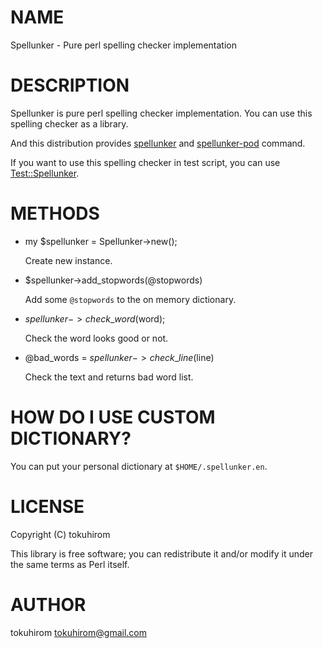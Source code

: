 # NAME

Spellunker - Pure perl spelling checker implementation

# DESCRIPTION

Spellunker is pure perl spelling checker implementation.
You can use this spelling checker as a library.

And this distribution provides [spellunker](http://search.cpan.org/perldoc?spellunker) and [spellunker-pod](http://search.cpan.org/perldoc?spellunker-pod) command.

If you want to use this spelling checker in test script, you can use [Test::Spellunker](http://search.cpan.org/perldoc?Test::Spellunker).

# METHODS

- my $spellunker = Spellunker->new();

    Create new instance.

- $spellunker->add\_stopwords(@stopwords)

    Add some `@stopwords` to the on memory dictionary.

- $spellunker->check\_word($word);

    Check the word looks good or not.

- @bad\_words = $spellunker->check\_line($line)

    Check the text and returns bad word list.

# HOW DO I USE CUSTOM DICTIONARY?

You can put your personal dictionary at `$HOME/.spellunker.en`.

# LICENSE

Copyright (C) tokuhirom

This library is free software; you can redistribute it and/or modify
it under the same terms as Perl itself.

# AUTHOR

tokuhirom <tokuhirom@gmail.com>
